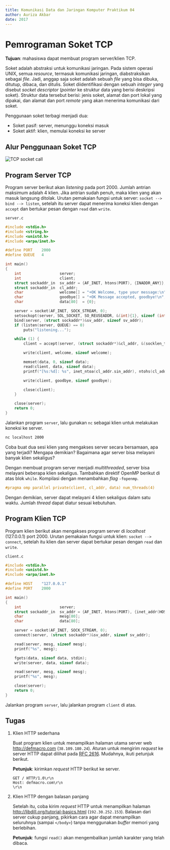 ```yaml
---
title: Komunikasi Data dan Jaringan Komputer Praktikum 04
author: Auriza Akbar
date: 2017
---
```


# Pemrograman Soket TCP

**Tujuan**: mahasiswa dapat membuat program server/klien TCP.

Soket adalah abstraksi untuk komunikasi jaringan. Pada sistem operasi UNIX,
semua *resource*, termasuk komunikasi jaringan, diabstraksikan sebagai *file*.
Jadi, anggap saja soket adalah sebuah *file* yang bisa dibuka, ditutup,
dibaca, dan ditulis. Soket diidentifikasi dengan sebuah _integer_ yang
disebut _socket descriptor_ (*pointer* ke struktur data yang berisi deskripsi
soket). Struktur data tersebut berisi: jenis soket, alamat dan port lokal yang
dipakai, dan alamat dan port _remote_ yang akan menerima komunikasi dari soket.

Penggunaan soket terbagi menjadi dua:

- Soket pasif: server, menunggu koneksi masuk
- Soket aktif: klien, memulai koneksi ke server


## Alur Penggunaan Soket TCP

![TCP socket call](etc/4/socket-tcp.png)



## Program Server TCP

Program server berikut akan *listening* pada port 2000.
Jumlah antrian maksimum adalah 4 klien.
Jika antrian sudah penuh, maka klien yang akan masuk langsung ditolak.
Urutan pemakaian fungsi untuk server: `socket --> bind --> listen`, setelah itu
server dapat menerima koneksi klien dengan `accept` dan bertukar pesan dengan
`read` dan `write`.

`server.c`

```c
#include <stdio.h>
#include <string.h>
#include <unistd.h>
#include <arpa/inet.h>

#define PORT    2000
#define QUEUE   4

int main()
{
    int                 server;
    int                 client;
    struct sockaddr_in  sv_addr = {AF_INET, htons(PORT), {INADDR_ANY}};
    struct sockaddr_in  cl_addr;
    char                welcome[] = "+OK Welcome, type your message:\n";
    char                goodbye[] = "+OK Message accepted, goodbye!\n";
    char                data[80]  = {0};

    server = socket(AF_INET, SOCK_STREAM, 0);
    setsockopt(server, SOL_SOCKET, SO_REUSEADDR, &(int){1}, sizeof (int));
    bind(server, (struct sockaddr*)&sv_addr, sizeof sv_addr);
    if (listen(server, QUEUE) == 0)
        puts("listening...");

    while (1) {
        client = accept(server, (struct sockaddr*)&cl_addr, &(socklen_t){sizeof cl_addr});

        write(client, welcome, sizeof welcome);

        memset(data, 0, sizeof data);
        read(client, data, sizeof data);
        printf("[%s:%d]: %s", inet_ntoa(cl_addr.sin_addr), ntohs(cl_addr.sin_port), data);

        write(client, goodbye, sizeof goodbye);

        close(client);
    }

    close(server);
    return 0;
}
```

Jalankan program `server`, lalu gunakan `nc` sebagai klien untuk melakukan
koneksi ke server.

```bash
nc localhost 2000
```

Coba buat dua sesi klien yang mengakses server secara bersamaan, apa yang
terjadi? Mengapa demikian? Bagaimana agar server bisa melayani banyak klien
sekaligus?

Dengan membuat program server menjadi *multithreaded*, server bisa melayani
beberapa klien sekaligus. Tambahkan direktif OpenMP berikut di atas blok `while`.
Kompilasi dengan menambahkan *flag* `-fopenmp`.

~~~c
#pragma omp parallel private(client, cl_addr, data) num_threads(4)
~~~

Dengan demikian, server dapat melayani 4 klien sekaligus dalam satu waktu.
Jumlah *thread* dapat diatur sesuai kebutuhan.

## Program Klien TCP

Program klien berikut akan mengakses program server di *localhost* (127.0.0.1)
port 2000.
Urutan pemakaian fungsi untuk klien: `socket --> connect`, setelah itu klien dan server dapat
bertukar pesan dengan `read` dan `write`.

`client.c`

```c
#include <stdio.h>
#include <unistd.h>
#include <arpa/inet.h>

#define HOST    "127.0.0.1"
#define PORT    2000

int main()
{
    int                 server;
    struct sockaddr_in  sv_addr = {AF_INET, htons(PORT), {inet_addr(HOST)}};
    char                mesg[80];
    char                data[80];

    server = socket(AF_INET, SOCK_STREAM, 0);
    connect(server, (struct sockaddr*)&sv_addr, sizeof sv_addr);

    read(server, mesg, sizeof mesg);
    printf("%s", mesg);

    fgets(data, sizeof data, stdin);
    write(server, data, sizeof data);

    read(server, mesg, sizeof mesg);
    printf("%s", mesg);

    close(server);
    return 0;
}
```

Jalankan program `server`, lalu jalankan program `client` di atas.


## Tugas

1. Klien HTTP sederhana

    Buat program klien untuk menampilkan halaman utama server web <http://defmacro.com> (`38.109.180.24`).
    Aturan untuk mengirim *request* ke server HTTP dapat dilihat pada [RFC 2616](https://tools.ietf.org/html/rfc2616).
    Mudahnya, ikuti petunjuk berikut.

    **Petunjuk**: kirimkan *request* HTTP berikut ke server.

    ```
    GET / HTTP/1.0\r\n
    Host: defmacro.com\r\n
    \r\n
    ```

2. Klien HTTP dengan balasan panjang

    Setelah itu, coba kirim *request* HTTP untuk menampilkan halaman <http://libdill.org/tutorial-basics.html> (`192.30.252.153`).
    Balasan dari server cukup panjang, pikirkan cara agar dapat menampilkan seluruhnya (sampai `</body>`) tanpa menggunakan *buffer* memori yang berlebihan.

    **Petunjuk**: fungsi `read()` akan mengembalikan jumlah karakter yang telah dibaca.
